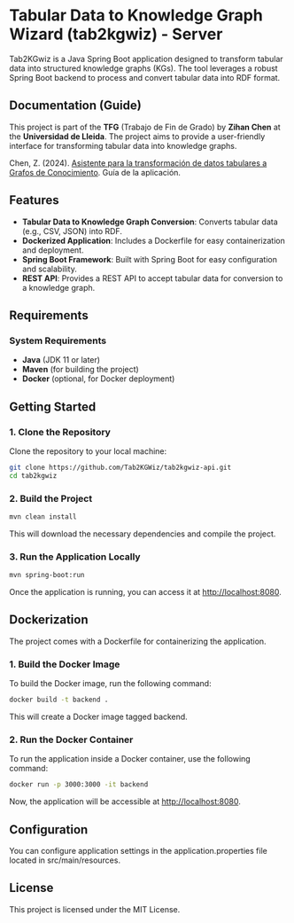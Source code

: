 # Tabular Data to Knowledge Graph Wizard (tab2kgwiz) - Server

Tab2KGwiz is a Java Spring Boot application designed to transform tabular data into structured knowledge graphs (KGs). The tool leverages a robust Spring Boot backend to process and convert tabular data into RDF format.

## Documentation (Guide)

This project is part of the **TFG** (Trabajo de Fin de Grado) by **Zihan Chen** at the **Universidad de Lleida**. The project aims to provide a user-friendly interface for transforming tabular data into knowledge graphs.

Chen, Z. (2024). [Asistente para la transformación de datos tabulares a Grafos de Conocimiento](https://repositori.udl.cat/items/20ea8d13-c336-46d2-af4b-cb3379931bcf). Guía de la aplicación.

## Features

- **Tabular Data to Knowledge Graph Conversion**: Converts tabular data (e.g., CSV, JSON) into RDF.
- **Dockerized Application**: Includes a Dockerfile for easy containerization and deployment.
- **Spring Boot Framework**: Built with Spring Boot for easy configuration and scalability.
- **REST API**: Provides a REST API to accept tabular data for conversion to a knowledge graph.

## Requirements

### System Requirements

- **Java** (JDK 11 or later)
- **Maven** (for building the project)
- **Docker** (optional, for Docker deployment)

## Getting Started

### 1. Clone the Repository

Clone the repository to your local machine:

```bash
git clone https://github.com/Tab2KGWiz/tab2kgwiz-api.git
cd tab2kgwiz
```

### 2. Build the Project

```bash
mvn clean install
```

This will download the necessary dependencies and compile the project.

### 3. Run the Application Locally

```bash
mvn spring-boot:run
```

Once the application is running, you can access it at <http://localhost:8080>.

## Dockerization

The project comes with a Dockerfile for containerizing the application.

### 1. Build the Docker Image

To build the Docker image, run the following command:

```bash
docker build -t backend .
```

This will create a Docker image tagged backend.

### 2. Run the Docker Container

To run the application inside a Docker container, use the following command:

```bash
docker run -p 3000:3000 -it backend
```

Now, the application will be accessible at <http://localhost:8080>.

## Configuration

You can configure application settings in the application.properties file located in src/main/resources.

## License

This project is licensed under the MIT License.
